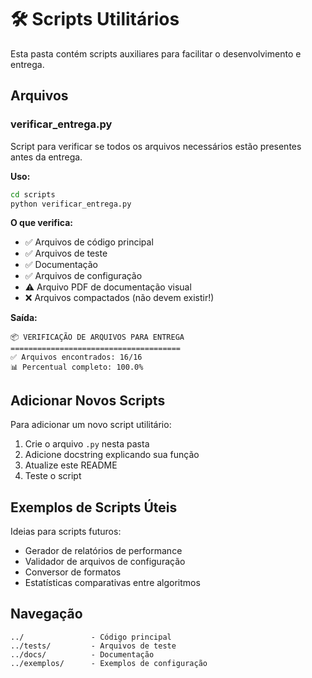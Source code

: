 # 🛠️ Scripts Utilitários

Esta pasta contém scripts auxiliares para facilitar o desenvolvimento e entrega.

## Arquivos

### verificar_entrega.py
Script para verificar se todos os arquivos necessários estão presentes antes da entrega.

**Uso:**
```bash
cd scripts
python verificar_entrega.py
```

**O que verifica:**
- ✅ Arquivos de código principal
- ✅ Arquivos de teste
- ✅ Documentação
- ✅ Arquivos de configuração
- ⚠️  Arquivo PDF de documentação visual
- ❌ Arquivos compactados (não devem existir!)

**Saída:**
```
📦 VERIFICAÇÃO DE ARQUIVOS PARA ENTREGA
======================================
✅ Arquivos encontrados: 16/16
📊 Percentual completo: 100.0%
```

## Adicionar Novos Scripts

Para adicionar um novo script utilitário:

1. Crie o arquivo `.py` nesta pasta
2. Adicione docstring explicando sua função
3. Atualize este README
4. Teste o script

## Exemplos de Scripts Úteis

Ideias para scripts futuros:
- Gerador de relatórios de performance
- Validador de arquivos de configuração
- Conversor de formatos
- Estatísticas comparativas entre algoritmos

## Navegação

```
../               - Código principal
../tests/         - Arquivos de teste
../docs/          - Documentação
../exemplos/      - Exemplos de configuração
```
